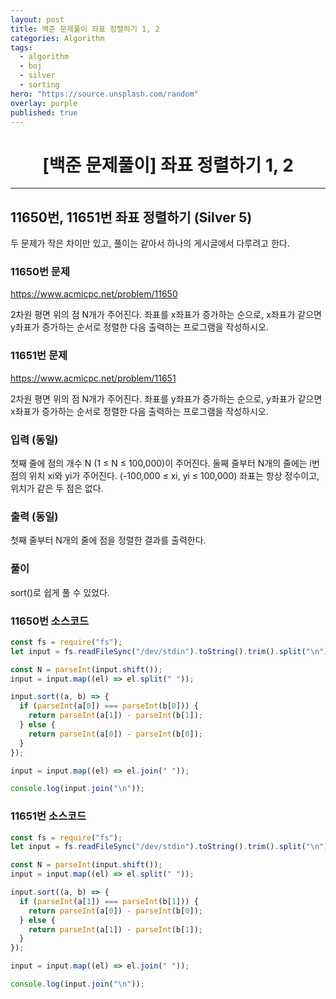 ```yaml
---
layout: post
title: 백준 문제풀이 좌표 정렬하기 1, 2
categories: Algorithm
tags:
  - algorithm
  - boj
  - silver
  - sorting
hero: "https://source.unsplash.com/random"
overlay: purple
published: true
---
```


# <center>[백준 문제풀이] 좌표 정렬하기 1, 2</center>

---

## 11650번, 11651번 좌표 정렬하기 (Silver 5)

두 문제가 작은 차이만 있고, 풀이는 같아서 하나의 게시글에서 다루려고 한다.

### 11650번 문제

https://www.acmicpc.net/problem/11650

2차원 평면 위의 점 N개가 주어진다. 좌표를 x좌표가 증가하는 순으로, x좌표가 같으면 y좌표가 증가하는 순서로 정렬한 다음 출력하는 프로그램을 작성하시오.

### 11651번 문제

https://www.acmicpc.net/problem/11651

2차원 평면 위의 점 N개가 주어진다. 좌표를 y좌표가 증가하는 순으로, y좌표가 같으면 x좌표가 증가하는 순서로 정렬한 다음 출력하는 프로그램을 작성하시오.

### 입력 (동일)

첫째 줄에 점의 개수 N (1 ≤ N ≤ 100,000)이 주어진다. 둘째 줄부터 N개의 줄에는 i번점의 위치 xi와 yi가 주어진다. (-100,000 ≤ xi, yi ≤ 100,000) 좌표는 항상 정수이고, 위치가 같은 두 점은 없다.

### 출력 (동일)

첫째 줄부터 N개의 줄에 점을 정렬한 결과를 출력한다.

### 풀이

sort()로 쉽게 풀 수 있었다.

### 11650번 소스코드

```js
const fs = require("fs");
let input = fs.readFileSync("/dev/stdin").toString().trim().split("\n");

const N = parseInt(input.shift());
input = input.map((el) => el.split(" "));

input.sort((a, b) => {
  if (parseInt(a[0]) === parseInt(b[0])) {
    return parseInt(a[1]) - parseInt(b[1]);
  } else {
    return parseInt(a[0]) - parseInt(b[0]);
  }
});

input = input.map((el) => el.join(" "));

console.log(input.join("\n"));
```

### 11651번 소스코드

```js
const fs = require("fs");
let input = fs.readFileSync("/dev/stdin").toString().trim().split("\n");

const N = parseInt(input.shift());
input = input.map((el) => el.split(" "));

input.sort((a, b) => {
  if (parseInt(a[1]) === parseInt(b[1])) {
    return parseInt(a[0]) - parseInt(b[0]);
  } else {
    return parseInt(a[1]) - parseInt(b[1]);
  }
});

input = input.map((el) => el.join(" "));

console.log(input.join("\n"));
```
